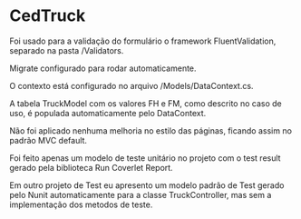 # CedTruck

Foi usado para a validação do formulário o framework FluentValidation, separado na pasta /Validators.

Migrate configurado para rodar automaticamente.

O contexto está configurado no arquivo /Models/DataContext.cs.

A tabela TruckModel com os valores FH e FM, como descrito no caso de uso, é populada automaticamente pelo DataContext.

Não foi aplicado nenhuma melhoria no estilo das páginas, ficando assim no padrão MVC default.

Foi feito apenas um modelo de teste unitário no projeto com o test result gerado pela biblioteca Run Coverlet Report.

Em outro projeto de Test eu apresento um modelo padrão de Test gerado pelo Nunit automaticamente para a classe TruckController, mas sem a implementação dos metodos de teste.

